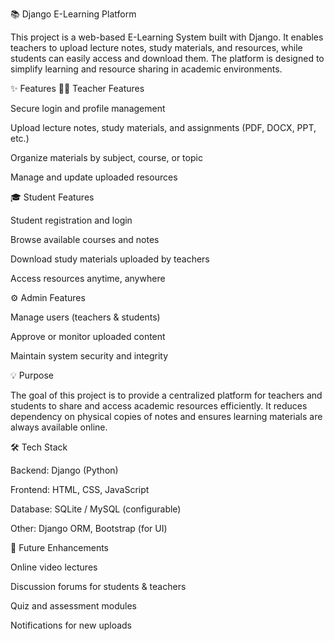📚 Django E-Learning Platform

This project is a web-based E-Learning System built with Django. It enables teachers to upload lecture notes, study materials, and resources, while students can easily access and download them. The platform is designed to simplify learning and resource sharing in academic environments.

✨ Features
👩‍🏫 Teacher Features

Secure login and profile management

Upload lecture notes, study materials, and assignments (PDF, DOCX, PPT, etc.)

Organize materials by subject, course, or topic

Manage and update uploaded resources

🎓 Student Features

Student registration and login

Browse available courses and notes

Download study materials uploaded by teachers

Access resources anytime, anywhere

⚙️ Admin Features

Manage users (teachers & students)

Approve or monitor uploaded content

Maintain system security and integrity

💡 Purpose

The goal of this project is to provide a centralized platform for teachers and students to share and access academic resources efficiently. It reduces dependency on physical copies of notes and ensures learning materials are always available online.

🛠️ Tech Stack

Backend: Django (Python)

Frontend: HTML, CSS, JavaScript

Database: SQLite / MySQL (configurable)

Other: Django ORM, Bootstrap (for UI)

🚀 Future Enhancements

Online video lectures

Discussion forums for students & teachers

Quiz and assessment modules

Notifications for new uploads
